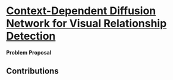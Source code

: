# [Context-Dependent Diffusion Network for Visual Relationship Detection](https://arxiv.org/abs/1809.06213)

**Problem**
**Proposal**

## Contributions
<!--stackedit_data:
eyJoaXN0b3J5IjpbLTE0OTMwODc2MDldfQ==
-->